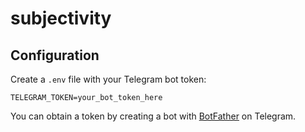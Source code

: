 # subjectivity

## Configuration

Create a `.env` file with your Telegram bot token:

```
TELEGRAM_TOKEN=your_bot_token_here
```

You can obtain a token by creating a bot with [BotFather](https://t.me/BotFather) on Telegram.

